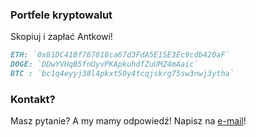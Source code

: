 ### Portfele kryptowalut

Skopiuj i zapłać Antkowi!

```markdown
ETH: `0x81DC41Bf767818ca67d3FdA5E15E3Ec9cdb420aF`
DOGE: `DDwYVHqB5fnUyvPKApkuhdfZuUMZ4mAaic`
BTC : `bc1q4eyyj38l4pkxt50y4tcqjskrg75sw3nwj3ytha`


```



### Kontakt?

Masz pytanie? A my mamy odpowiedź! Napisz na [e-mail](#)!
